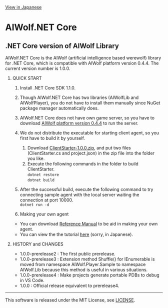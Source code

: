 [View in Japanese](https://github.com/AIWolfSharp/AIWolfCore/blob/core/README-J.md)
# AIWolf.NET Core
## .NET Core version of AIWolf Library

AIWolf.NET Core is the AIWolf (artificial intelligence based werewolf) library for .NET Core,
which is compatible with AIWolf platform version 0.4.4.
The current version number is 1.0.0.

1. QUICK START

    1. Install .NET Core SDK 1.1.0.
    2. Though AIWolf.NET Core has two libraries (AIWolfLib and AIWolfPlayer),
you do not have to install them manually since NuGet package manager automatically does.
    3. AIWolf.NET Core does not have own game server, so you have to download
[AIWolf platform version 0.4.4](http://aiwolf.org/server/)
to run the server.
    4. We do not distribute the executable for starting client agent,
so you first have to build it by yourself.
       1. Download [ClientStarter-1.0.0.zip](https://github.com/AIWolfSharp/AIWolfCore/releases/download/v1.0.0/ClientStarter-1.0.0.zip),
and put two files (ClientStarter.cs and project.json) in the zip file
into the folder you like.
       2. Execute the following commands in the folder to build ClientStarter.  
`dotnet restore`  
`dotnet build`
    5. After the successful build, execute the following command
to try connecting sample agent with the local server waiting the connection at port 10000.  
`dotnet run -d`

    6. Making your own agent

      * You can download [Reference Manual](https://github.com/AIWolfSharp/AIWolfCore/releases/download/v1.0.0/AIWolf_NET_ReferenceManual.zip) to be aid in making your own agent.
      * You can view the the tutorial [here](http://www.slideshare.net/takots/net-corevs-code-71808207) (sorry, in Japanese).

1. HISTORY and CHANGES

    * 1.0.0-prerelease2 : The first public prerelease.
    * 1.0.0-prerelease3 : Extension method Shuffle() for IEnumerable is moved from namespace AIWolf.Player.Sample
to namespace AIWolf.Lib because this method is useful in various situations.
    * 1.0.0-prerelease4 : Make projects generate portable PDBs to debug in VS Code.
    * 1.0.0 : Official release equivalent to prerelease4.

---
This software is released under the MIT License, see [LICENSE](https://github.com/AIWolfSharp/AIWolf_NET/blob/master/LICENSE).
